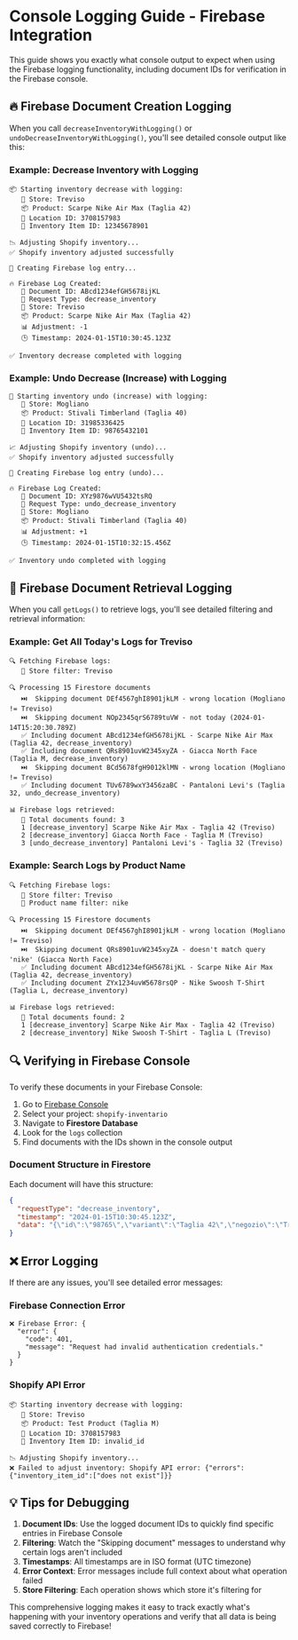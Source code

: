 # Console Logging Guide - Firebase Integration

This guide shows you exactly what console output to expect when using the Firebase logging functionality, including document IDs for verification in the Firebase console.

## 🔥 Firebase Document Creation Logging

When you call `decreaseInventoryWithLogging()` or `undoDecreaseInventoryWithLogging()`, you'll see detailed console output like this:

### Example: Decrease Inventory with Logging
```
📦 Starting inventory decrease with logging:
   🏪 Store: Treviso
   📦 Product: Scarpe Nike Air Max (Taglia 42)
   📍 Location ID: 3708157983
   🔢 Inventory Item ID: 12345678901

📉 Adjusting Shopify inventory...
✅ Shopify inventory adjusted successfully

📝 Creating Firebase log entry...

🔥 Firebase Log Created:
   📄 Document ID: ABcd1234efGH5678ijKL
   📝 Request Type: decrease_inventory
   🏪 Store: Treviso
   📦 Product: Scarpe Nike Air Max (Taglia 42)
   📊 Adjustment: -1
   🕒 Timestamp: 2024-01-15T10:30:45.123Z

✅ Inventory decrease completed with logging
```

### Example: Undo Decrease (Increase) with Logging
```
🔄 Starting inventory undo (increase) with logging:
   🏪 Store: Mogliano
   📦 Product: Stivali Timberland (Taglia 40)
   📍 Location ID: 31985336425
   🔢 Inventory Item ID: 98765432101

📈 Adjusting Shopify inventory (undo)...
✅ Shopify inventory adjusted successfully

📝 Creating Firebase log entry (undo)...

🔥 Firebase Log Created:
   📄 Document ID: XYz9876wVU5432tsRQ
   📝 Request Type: undo_decrease_inventory
   🏪 Store: Mogliano
   📦 Product: Stivali Timberland (Taglia 40)
   📊 Adjustment: +1
   🕒 Timestamp: 2024-01-15T10:32:15.456Z

✅ Inventory undo completed with logging
```

## 📖 Firebase Document Retrieval Logging

When you call `getLogs()` to retrieve logs, you'll see detailed filtering and retrieval information:

### Example: Get All Today's Logs for Treviso
```
🔍 Fetching Firebase logs:
   🏪 Store filter: Treviso

🔍 Processing 15 Firestore documents
   ⏭️  Skipping document DEf4567ghI8901jkLM - wrong location (Mogliano != Treviso)
   ⏭️  Skipping document NOp2345qrS6789tuVW - not today (2024-01-14T15:20:30.789Z)
   ✅ Including document ABcd1234efGH5678ijKL - Scarpe Nike Air Max (Taglia 42, decrease_inventory)
   ✅ Including document QRs8901uvW2345xyZA - Giacca North Face (Taglia M, decrease_inventory)
   ⏭️  Skipping document BCd5678fgH9012klMN - wrong location (Mogliano != Treviso)
   ✅ Including document TUv6789wxY3456zaBC - Pantaloni Levi's (Taglia 32, undo_decrease_inventory)

📊 Firebase logs retrieved:
   📄 Total documents found: 3
   1 [decrease_inventory] Scarpe Nike Air Max - Taglia 42 (Treviso)
   2 [decrease_inventory] Giacca North Face - Taglia M (Treviso)
   3 [undo_decrease_inventory] Pantaloni Levi's - Taglia 32 (Treviso)
```

### Example: Search Logs by Product Name
```
🔍 Fetching Firebase logs:
   🏪 Store filter: Treviso
   🔎 Product name filter: nike

🔍 Processing 15 Firestore documents
   ⏭️  Skipping document DEf4567ghI8901jkLM - wrong location (Mogliano != Treviso)
   ⏭️  Skipping document QRs8901uvW2345xyZA - doesn't match query 'nike' (Giacca North Face)
   ✅ Including document ABcd1234efGH5678ijKL - Scarpe Nike Air Max (Taglia 42, decrease_inventory)
   ✅ Including document ZYx1234uvW5678rsQP - Nike Swoosh T-Shirt (Taglia L, decrease_inventory)

📊 Firebase logs retrieved:
   📄 Total documents found: 2
   1 [decrease_inventory] Scarpe Nike Air Max - Taglia 42 (Treviso)
   2 [decrease_inventory] Nike Swoosh T-Shirt - Taglia L (Treviso)
```

## 🔍 Verifying in Firebase Console

To verify these documents in your Firebase Console:

1. Go to [Firebase Console](https://console.firebase.google.com/)
2. Select your project: `shopify-inventario`
3. Navigate to **Firestore Database**
4. Look for the `logs` collection
5. Find documents with the IDs shown in the console output

### Document Structure in Firestore
Each document will have this structure:
```json
{
  "requestType": "decrease_inventory",
  "timestamp": "2024-01-15T10:30:45.123Z",
  "data": "{\"id\":\"98765\",\"variant\":\"Taglia 42\",\"negozio\":\"Treviso\",\"inventory_item_id\":\"12345678901\",\"nome\":\"Scarpe Nike Air Max\",\"prezzo\":\"89.99\",\"rettifica\":-1,\"images\":[\"https://...\"]}"
}
```

## ❌ Error Logging

If there are any issues, you'll see detailed error messages:

### Firebase Connection Error
```
❌ Firebase Error: {
  "error": {
    "code": 401,
    "message": "Request had invalid authentication credentials."
  }
}
```

### Shopify API Error  
```
📦 Starting inventory decrease with logging:
   🏪 Store: Treviso
   📦 Product: Test Product (Taglia M)
   📍 Location ID: 3708157983
   🔢 Inventory Item ID: invalid_id

📉 Adjusting Shopify inventory...
❌ Failed to adjust inventory: Shopify API error: {"errors":{"inventory_item_id":["does not exist"]}}
```

## 💡 Tips for Debugging

1. **Document IDs**: Use the logged document IDs to quickly find specific entries in Firebase Console
2. **Filtering**: Watch the "Skipping document" messages to understand why certain logs aren't included
3. **Timestamps**: All timestamps are in ISO format (UTC timezone)
4. **Error Context**: Error messages include full context about what operation failed
5. **Store Filtering**: Each operation shows which store it's filtering for

This comprehensive logging makes it easy to track exactly what's happening with your inventory operations and verify that all data is being saved correctly to Firebase! 